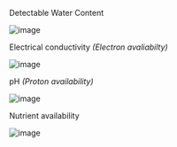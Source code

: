 
Detectable Water Content 

![image](https://github.com/dr-richard-barker/Lunar_regolith_AWG/assets/8679982/8283a380-0a2b-4486-96ce-9cb0731a6e5c)


Electrical conductivity _(Electron avaliabilty)_

![image](https://github.com/dr-richard-barker/Lunar_regolith_AWG/assets/8679982/a055a7eb-56cc-4d23-aa0c-241a1851e0e3)


pH _(Proton availability)_

![image](https://github.com/dr-richard-barker/Lunar_regolith_AWG/assets/8679982/7a27d138-2c6b-427b-92b0-8d3e7a75c780)



Nutrient availability 

![image](https://github.com/dr-richard-barker/Lunar_regolith_AWG/assets/8679982/ccdbb88d-4bc4-4291-bc32-c25a3476c74d)
